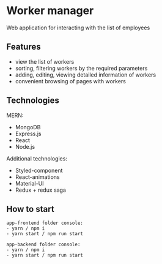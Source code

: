# Worker manager
Web application for interacting with the list of employees

## Features
  - view the list of workers
  - sorting, filtering workers by the required parameters
  - adding, editing, viewing detailed information of workers
  - convenient browsing of pages with workers

## Technologies
MERN:
  - MongoDB
  - Express.js
  - React
  - Node.js

Additional technologies:
  - Styled-component
  - React-animations
  - Material-UI
  - Redux + redux saga

## How to start
    app-frontend folder console:
    - yarn / npm i
    - yarn start / npm run start

    app-backend folder console:
    - yarn / npm i
    - yarn start / npm run start
